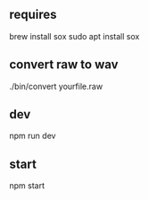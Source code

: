 ## requires
brew install sox
sudo apt install sox

## convert raw to wav
./bin/convert yourfile.raw

## dev
npm run dev

## start
npm start